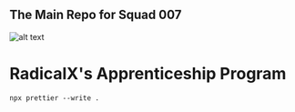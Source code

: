 ## The Main Repo for Squad 007

![alt text](https://upload.wikimedia.org/wikipedia/fr/thumb/b/bb/007_Logo.svg/1154px-007_Logo.svg.png?20080422144518)

# RadicalX's Apprenticeship Program

```commandline
npx prettier --write .
```